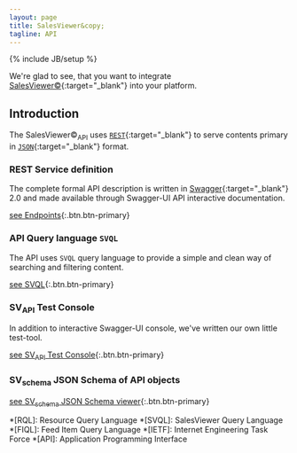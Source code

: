 ```yaml
---
layout: page
title: SalesViewer&copy;
tagline: API
---
```

{% include JB/setup %}

We're glad to see, that you want to integrate [SalesViewer&copy;](https://www.salesviewer.com){:target="_blank"} into your platform.

## Introduction

The SalesViewer&copy;<sub>API</sub> uses [`REST`](https://en.wikipedia.org/wiki/Representational_state_transfer){:target="_blank"} 
to serve contents primary in [`JSON`](https://en.wikipedia.org/wiki/JSON){:target="_blank"} format.

### REST Service definition

The complete formal API description is written in [Swagger](http://www.swagger.io){:target="_blank"} 2.0 and made available through Swagger-UI API 
interactive documentation.

[see Endpoints](definition){:.btn.btn-primary}

### API Query language `SVQL`

The API uses `SVQL` query language to provide a simple and clean way of searching and filtering content.

[see SVQL](svql){:.btn.btn-primary}

### SV<sub>API</sub> Test Console

In addition to interactive Swagger-UI console, we've written our own little test-tool.

[see SV<sub>API</sub> Test Console](console){:.btn.btn-primary}

### SV<sub>schema</sub> JSON Schema of API objects
[see SV<sub>schema</sub> JSON Schema viewer](viewschema){:.btn.btn-primary}


*[RQL]: Resource Query Language
*[SVQL]: SalesViewer Query Language
*[FIQL]: Feed Item Query Language
*[IETF]: Internet Engineering Task Force
*[API]: Application Programming Interface